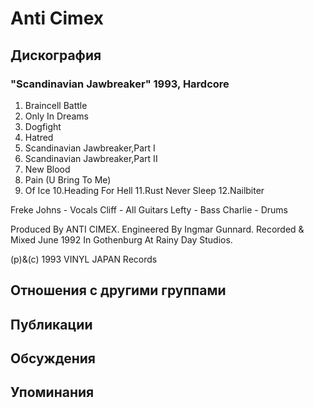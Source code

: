 # Anti Cimex



## Дискография

### "Scandinavian Jawbreaker" 1993, Hardcore

1. Braincell Battle
2. Only In Dreams
3. Dogfight
4. Hatred
5. Scandinavian Jawbreaker,Part I
6. Scandinavian Jawbreaker,Part II
7. New Blood
8. Pain (U Bring To Me)
9. Of Ice
10.Heading For Hell
11.Rust Never Sleep
12.Nailbiter

 Freke Johns - Vocals
 Cliff - All Guitars
 Lefty - Bass
 Charlie - Drums

Produced By ANTI CIMEX.
Engineered By Ingmar Gunnard.
Recorded & Mixed June 1992 In
Gothenburg At Rainy Day Studios.

(p)&(c) 1993 VINYL JAPAN Records


## Отношения с другими группами


## Публикации


## Обсуждения


## Упоминания

